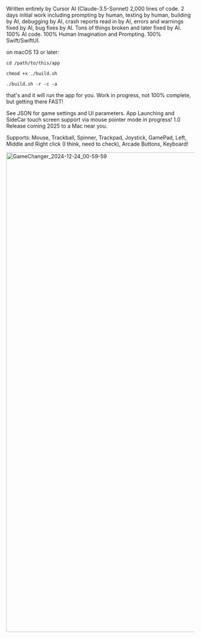 Written entirely by Cursor AI (Claude-3.5-Sonnet)
2,000 lines of code.
2 days initial work including prompting by human, testing by human, building by AI, debugging by AI, crash reports read in by AI, errors and warnings fixed by AI, bug fixes by AI. Tons of things broken and later fixed by AI. 100% AI code. 100% Human Imagination and Prompting. 100% Swift/SwiftUI.

on macOS 13 or later:

`cd /path/to/this/app`

`chmod +x ./build.sh`

`./build.sh -r -c -a`

that's and it will run the app for you. Work in progress, not 100% complete, but getting there FAST!

See JSON for game settings and UI parameters. App Launching and SideCar touch screen support via mouse pointer mode in progress! 1.0 Release coming 2025 to a Mac near you.

Supports: Mouse, Trackball, Spinner, Trackpad, Joystick, GamePad, Left, Middle and Right click (I think, need to check), Arcade Buttons, Keyboard!


<img width="1280" alt="GameChanger_2024-12-24_00-59-59" src="https://github.com/user-attachments/assets/81ed8309-c340-4e1a-9b92-5f759db21af2" />

